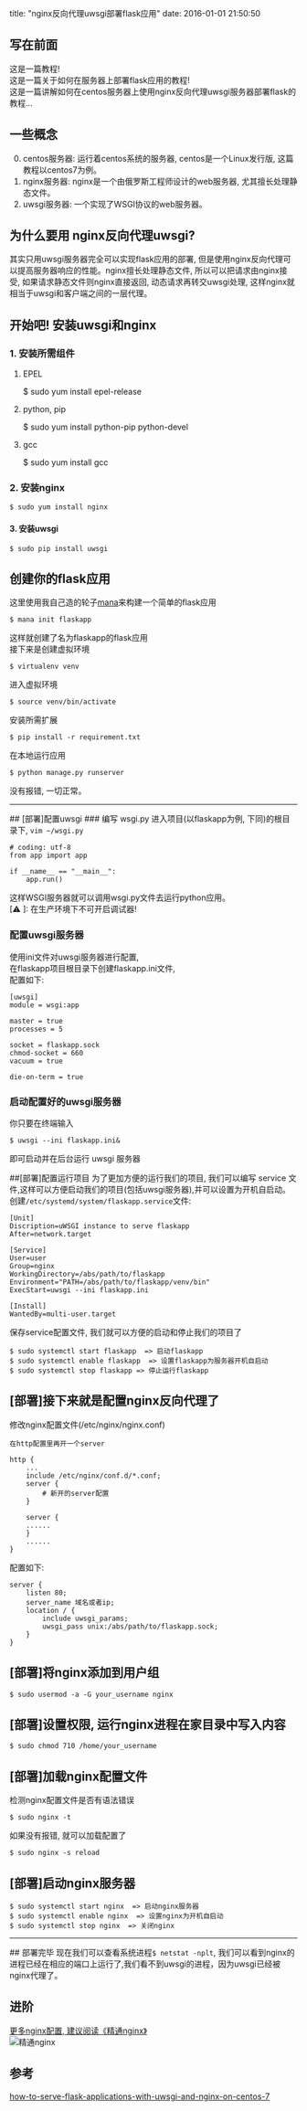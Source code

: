 title: "nginx反向代理uwsgi部署flask应用"
date: 2016-01-01 21:50:50

## 写在前面
这是一篇教程!<br/>
这是一篇关于如何在服务器上部署flask应用的教程!<br/>
这是一篇讲解如何在centos服务器上使用nginx反向代理uwsgi服务器部署flask的教程...<br/>

## 一些概念

0. centos服务器: 运行着centos系统的服务器, centos是一个Linux发行版, 这篇教程以centos7为例。<br/>
1. nginx服务器: nginx是一个由俄罗斯工程师设计的web服务器, 尤其擅长处理静态文件。<br/>
2. uwsgi服务器: 一个实现了WSGI协议的web服务器。<br/>

## 为什么要用 nginx反向代理uwsgi?
其实只用uwsgi服务器完全可以实现flask应用的部署, 但是使用nginx反向代理可以提高服务器响应的性能。nginx擅长处理静态文件,
所以可以把请求由nginx接受, 如果请求静态文件则nginx直接返回, 动态请求再转交uwsgi处理, 这样nginx就相当于uwsgi和客户端之间的一层代理。

## 开始吧! 安装uwsgi和nginx
### 1. 安装所需组件

1. EPEL

    $ sudo yum install epel-release

2. python, pip

    $ sudo yum install python-pip python-devel

3. gcc

    $ sudo yum install gcc

### 2. 安装nginx

    $ sudo yum install nginx

#### 3. 安装uwsgi

    $ sudo pip install uwsgi

## 创建你的flask应用
这里使用我自己造的轮子[mana](https://github.com/neo1218/mana)来构建一个简单的flask应用

    $ mana init flaskapp

这样就创建了名为flaskapp的flask应用<br/>
接下来是创建虚拟环境

    $ virtualenv venv

进入虚拟环境

    $ source venv/bin/activate

安装所需扩展

    $ pip install -r requirement.txt

在本地运行应用

    $ python manage.py runserver

没有报错, 一切正常。

<hr/>
## [部署]配置uwsgi
### 编写 wsgi.py
进入项目(以flaskapp为例, 下同)的根目录下, <code>vim ~/wsgi.py</code>

    # coding: utf-8
    from app import app

    if __name__ == "__main__":
        app.run()

这样WSGI服务器就可以调用wsgi.py文件去运行python应用。<br/>
[⚠ ]: 在生产环境下不可开启调试器!<br/>

### 配置uwsgi服务器
使用ini文件对uwsgi服务器进行配置,<br/>
在flaskapp项目根目录下创建flaskapp.ini文件,<br/>
配置如下:

    [uwsgi]
    module = wsgi:app

    master = true
    processes = 5

    socket = flaskapp.sock
    chmod-socket = 660
    vacuum = true

    die-on-term = true

### 启动配置好的uwsgi服务器
你只要在终端输入

    $ uwsgi --ini flaskapp.ini&

即可启动并在后台运行 uwsgi 服务器

##[部署]配置运行项目
为了更加方便的运行我们的项目, 我们可以编写 service
文件,这样可以方便启动我们的项目(包括uwsgi服务器),并可以设置为开机自启动。<br/>
创建<code>/etc/systemd/system/flaskapp.service</code>文件:

    [Unit]
    Discription=uWSGI instance to serve flaskapp
    After=network.target

    [Service]
    User=user
    Group=nginx
    WorkingDirectory=/abs/path/to/flaskapp
    Environment="PATH=/abs/path/to/flaskapp/venv/bin"
    ExecStart=uwsgi --ini flaskapp.ini

    [Install]
    WantedBy=multi-user.target

保存service配置文件, 我们就可以方便的启动和停止我们的项目了

    $ sudo systemctl start flaskapp  => 启动flaskapp
    $ sudo systemctl enable flaskapp  => 设置flaskapp为服务器开机自启动
    $ sudo systemctl stop flaskapp => 停止运行flaskapp

## [部署]接下来就是配置nginx反向代理了
修改nginx配置文件(/etc/nginx/nginx.conf)

    在http配置里再开一个server

    http {
        ...
        include /etc/nginx/conf.d/*.conf;
        server {
            # 新开的server配置
        }

        server {
        ......
        }
        ......
    }

配置如下:

    server {
        listen 80;
        server_name 域名或者ip;
        location / {
            include uwsgi_params;
            uwsgi_pass unix:/abs/path/to/flaskapp.sock;
        }
    }

## [部署]将nginx添加到用户组

    $ sudo usermod -a -G your_username nginx

## [部署]设置权限, 运行nginx进程在家目录中写入内容

    $ sudo chmod 710 /home/your_username

## [部署]加载nginx配置文件
检测nginx配置文件是否有语法错误

    $ sudo nginx -t

如果没有报错, 就可以加载配置了

    $ sudo nginx -s reload

## [部署]启动nginx服务器

    $ sudo systemctl start nginx  => 启动nginx服务器
    $ sudo systemctl enable nginx  => 设置nginx为开机自启动
    $ sudo systemctl stop nginx  => 关闭nginx

<hr/>
## 部署完毕
现在我们可以查看系统进程<code>$ netstat -nplt</code>, 我们可以看到nginx的进程已经在相应的端口上运行了,我们看不到uwsgi的进程，因为uwsgi已经被nginx代理了。


## 进阶
[更多nginx配置, 建议阅读《精通nginx》](http://book.douban.com/subject/26341690/) <br/>
![精通nginx](http://img6.douban.com/lpic/s28271787.jpg)<br/>

## 参考
[how-to-serve-flask-applications-with-uwsgi-and-nginx-on-centos-7](https://www.digitalocean.com/community/tutorials/how-to-serve-flask-applications-with-uwsgi-and-nginx-on-centos-7)
